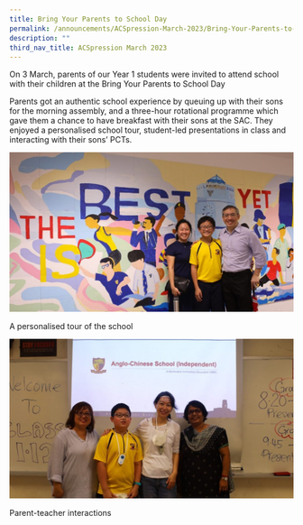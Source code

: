 ```yaml
---
title: Bring Your Parents to School Day
permalink: /announcements/ACSpression-March-2023/Bring-Your-Parents-to-School-Day/
description: ""
third_nav_title: ACSpression March 2023
---
```

On 3 March, parents of our Year 1 students were invited to attend school with their children at the Bring Your Parents to School Day

Parents got an authentic school experience by queuing up with their sons for the morning assembly, and a three-hour rotational programme which gave them a chance to have breakfast with their sons at the SAC. They enjoyed a personalised school tour, student-led presentations in class and interacting with their sons’ PCTs.

![](/images/ACSpression/Picture22-1024x575.jpg)

A personalised tour of the school

![](/images/ACSpression/Picture23-1024x575.jpg)

Parent-teacher interactions